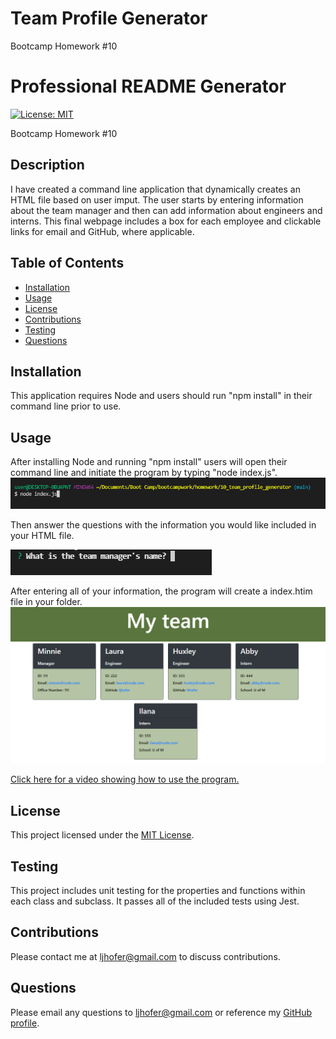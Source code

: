 # Team Profile Generator
Bootcamp Homework #10

# Professional README Generator
[![License: MIT](https://img.shields.io/badge/License-MIT-yellow.svg)](https://opensource.org/licenses/MIT)

Bootcamp Homework #10

## Description 
I have created a command line application that dynamically creates an HTML file based on user imput. The user starts by entering information about the team manager and then can add information about engineers and interns. This final webpage includes a box for each employee and clickable links for email and GitHub, where applicable. 
    
## Table of Contents

- [Installation](#installation)
- [Usage](#usage)
- [License](#license)
- [Contributions](#contributions)
- [Testing](#testing)
- [Questions](#questions)

## Installation
This application requires Node and users should run "npm install" in their command line prior to use. 

## Usage
After installing Node and running "npm install" users will open their command line and initiate the program by typing "node index.js". 
![Picture of inital command line entry](./assets/images/commandline.png)

Then answer the questions with the information you would like included in your HTML file. 

![Picture of first question in the command line](./assets/images/questions.png)

After entering all of your information, the program will create a index.htim file in your folder. 
![Picture of final HTML rendered in browers](./assets/images/screenshot.png)

[Click here for a video showing how to use the program.](https://drive.google.com/file/d/11LYdCyM8oht5Igig2Y0dc03oUKxzTAHL/view)

## License
This project licensed under the [MIT License](https://opensource.org/licenses/MIT).

## Testing
This project includes unit testing for the properties and functions within each class and subclass. It passes all of the included tests using Jest. 

## Contributions
Please contact me at <ljhofer@gmail.com> to discuss contributions.

## Questions
Please email any questions to <ljhofer@gmail.com> or reference my [GitHub profile](https://github.com/ljhofer). 
